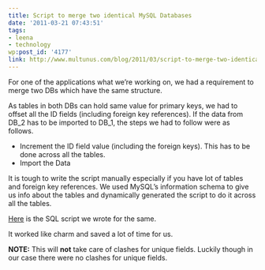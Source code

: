 ```yaml
---
title: Script to merge two identical MySQL Databases
date: '2011-03-21 07:43:51'
tags:
- leena
- technology
wp:post_id: '4177'
link: http://www.multunus.com/blog/2011/03/script-to-merge-two-identical-mysql-databases/
---
```


For one of the applications what we’re working on, we had a requirement to merge two DBs which have the same structure.

As tables in both DBs can hold same value for primary keys, we had to offset all the ID fields (including foreign key references). If the data from DB_2 has to be imported to DB_1, the steps we had to follow were as follows.

- Increment the ID field value (including the foreign keys). This has to be done across all the tables.
- Import the Data

It is tough to write the script manually especially if you have lot of tables and foreign key references. We used MySQL’s information schema to give us info about the tables and dynamically generated the script to do it across all the tables.

[Here](http://gist.github.com/875796) is the SQL script we wrote for the same.

It worked like charm and saved a lot of time for us.

**NOTE:** This will **not** take care of clashes for unique fields. Luckily though in our case there were no clashes for unique fields.
